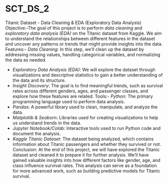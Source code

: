 # SCT_DS_2
Titanic Dataset - Data Cleaning & EDA (Exploratory Data Analysis)
Objective:-The goal of this project is to perform *data cleaning* and *exploratory data analysis (EDA)* on the Titanic dataset from Kaggle. We aim to understand the relationships between different features in the dataset and uncover any patterns or trends that might provide insights into the data.
Features:- *Data Cleaning*: In this step, we’ll clean up the dataset by addressing missing values, handling categorical variables, and normalizing the data as needed.
- *Exploratory Data Analysis (EDA)*: We will explore the dataset through visualizations and descriptive statistics to gain a better understanding of the data and its structure.
- *Insight Discovery*: The goal is to find meaningful trends, such as survival rates across different genders, ages, and passenger classes, and explore how these features are related.
Tools:- *Python*: The primary programming language used to perform data analysis.
- *Pandas*: A powerful library used to clean, manipulate, and analyze the data.
- *Matplotlib & Seaborn*: Libraries used for creating visualizations to help us understand trends in the data.
- *Jupyter Notebook/Colab*: Interactive tools used to run Python code and document the analysis.
- *Kaggle Titanic Dataset*: The dataset being analyzed, which contains information about Titanic passengers and whether they survived or not.
Conclusion:
At the end of this project, we will have explored the Titanic dataset and cleaned it to prepare it for further analysis. We’ll have gained valuable insights into how different factors like gender, age, and class influence survival rates. This analysis can serve as a foundation for more advanced work, such as building predictive models for Titanic survival.

